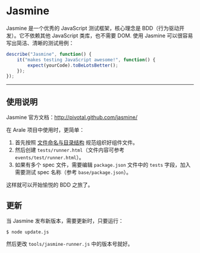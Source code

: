 
# Jasmine

Jasmine 是一个优秀的 JavaScript 测试框架，核心理念是 BDD（行为驱动开发）。它不依赖其他
JavaScript 类库，也不需要 DOM. 使用 Jasmine 可以很容易写出简洁、清晰的测试用例：

```js
describe("Jasmine", function() {
    it("makes testing JavaScript awesome!", function() {
        expect(yourCode).toBeLotsBetter();
    });
});
```

---


## 使用说明

Jasmine 官方文档：http://pivotal.github.com/jasmine/

在 Arale 项目中使用时，更简单：

1. 首先按照 [文件命名与目录结构](https://github.com/alipay/arale/wiki/文件命名与目录结构) 规范组织好组件文件。
2. 然后创建 `tests/runner.html`（文件内容可参考 `events/test/runner.html`）。
3. 如果有多个 spec 文件，需要编辑 `package.json` 文件中的 `tests` 字段，加入需要测试 spec 名称（参考 `base/package.json`）。

这样就可以开始愉悦的 BDD 之旅了。


## 更新

当 Jasmine 发布新版本，需要更新时，只要运行：

```
$ node update.js
```

然后更改 `tools/jasmine-runner.js` 中的版本号就好。
